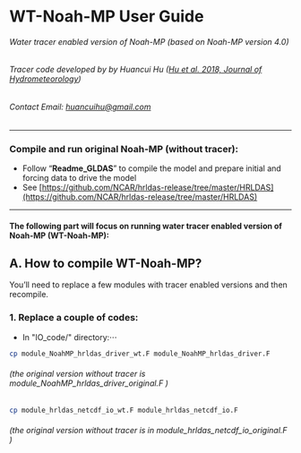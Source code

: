 # WT-Noah-MP User Guide
###### Water tracer enabled version of Noah-MP (based on Noah-MP version 4.0)

###### Tracer code developed by by Huancui Hu ([Hu et al. 2018, Journal of Hydrometeorology](https://journals.ametsoc.org/doi/full/10.1175/JHM-D-17-0202.1))

###### Contact Email: huancuihu@gmail.com

---
### Compile and run original Noah-MP (without tracer):
   - Follow “**Readme_GLDAS**” to compile the model and prepare initial and forcing data to drive the model
   - See [https://github.com/NCAR/hrldas-release/tree/master/HRLDAS](https://github.com/NCAR/hrldas-release/tree/master/HRLDAS)

***
#### The following part will focus on running water tracer enabled version of Noah-MP (WT-Noah-MP):

## A. How to compile WT-Noah-MP?
You’ll need to replace a few modules with tracer enabled versions and then recompile.

### 1. Replace a couple of codes:

- In "IO_code/" directory:⋅⋅⋅

```sh
cp module_NoahMP_hrldas_driver_wt.F module_NoahMP_hrldas_driver.F
```
###### (the original version without tracer is module_NoahMP_hrldas_driver_original.F )

```sh
cp module_hrldas_netcdf_io_wt.F module_hrldas_netcdf_io.F
```
###### (the original version without tracer is in module_hrldas_netcdf_io_original.F )
